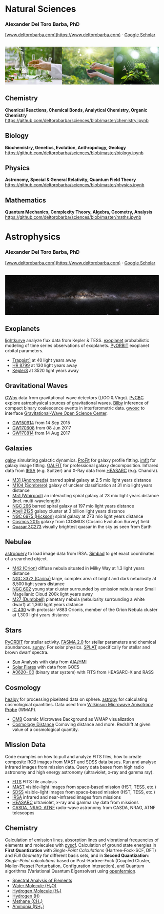 # Natural Sciences

### Alexander Del Toro Barba, PhD

[www.deltorobarba.com](https://www.deltorobarba.com) $\cdot$ [Google Scholar](https://scholar.google.com/citations?hl=en&user=fddyK-wAAAAJ)

<br>

<img src="https://raw.githubusercontent.com/deltorobarba/repo/master/sciences_0000.png" alt="sciences">

<br>

## Chemistry

<b>Chemical Reactions, Chemical Bonds, Analytical Chemistry, Organic Chemistry</b><br>
https://github.com/deltorobarba/sciences/blob/master/chemistry.ipynb

## Biology

<b>Biochemistry, Genetics, Evolution, Anthropology, Geology</b><br>
https://github.com/deltorobarba/sciences/blob/master/biology.ipynb

## Physics

<b>Astronomy, Special & General Relativity, Quantum Field Theory</b><br>
https://github.com/deltorobarba/sciences/blob/master/physics.ipynb

## Mathematics

<b>Quantum Mechanics, Complexity Theory, Algebra, Geometry, Analysis</b><br>
https://github.com/deltorobarba/sciences/blob/master/maths.ipynb

# Astrophysics

### Alexander Del Toro Barba, PhD

[www.deltorobarba.com](https://www.deltorobarba.com) $\cdot$ [Google Scholar](https://scholar.google.com/citations?hl=en&user=fddyK-wAAAAJ)

<br>

<img src="https://raw.githubusercontent.com/deltorobarba/repo/master/sciences_2000.png" alt="sciences">

<br>

## Exoplanets

[lightkurve](https://github.com/lightkurve/lightkurve) analyze flux data from Kepler & TESS. [exoplanet](https://docs.exoplanet.codes/en/latest/) probabilistic modeling of time series observations of exoplanets. [PyORBIT](https://github.com/LucaMalavolta/PyORBIT) exoplanet orbital parameters.

* [Trappist1](https://github.com/deltorobarba/astrophysics/blob/main/exoplanet_trappist1.ipynb) at 40 light years away
* [HR 8799](https://github.com/deltorobarba/astrophysics/blob/main/exoplanet_HR8799.ipynb) at 130 light years away
* [Kepler8](https://github.com/deltorobarba/astrophysics/blob/main/exoplanet_kepler8.ipynb) at 3520 light years away

## Gravitational Waves

[GWpy](https://gwpy.github.io/docs/stable/) data from gravitational-wave detectors (LIGO & Virgo). [PyCBC](https://pycbc.org/) explore astrophysical sources of gravitational waves. [Bilby](https://lscsoft.docs.ligo.org/bilby/) inference of compact binary coalescence events in interferometric data. [gwosc](https://gwosc.readthedocs.io/en/stable/) to interface [Gravitational-Wave Open Science Center](https://gwosc.org).

* [GW150914](https://github.com/deltorobarba/astrophysics/blob/main/graviationalwave_GW150914.ipynb) from 14 Sep 2015
* [GW170608](https://github.com/deltorobarba/astrophysics/blob/main/graviationalwave_GW170608.ipynb) from 08 Jun 2017
* [GW170814](https://github.com/deltorobarba/astrophysics/blob/main/graviationalwave_GW170814.ipynb) from 14 Aug 2017

## Galaxies

[galpy](https://docs.galpy.org/en/v1.10.0/) simulating galactic dynamics. [ProFit](https://pypi.org/project/profit/) for galaxy profile fitting. [imfit](https://pyimfit.readthedocs.io/en/latest/overview.html) for galaxy image fitting. [GALFIT](https://users.obs.carnegiescience.edu/peng/work/galfit/galfit.html) for professional galaxy decomposition. Infrared data from [IRSA](https://irsa.ipac.caltech.edu/frontpage/) (e.g. Spitzer) and X-Ray data from [HEASARC](https://heasarc.gsfc.nasa.gov/docs/heasarc/xrayback.html) (e.g. Chandra).

* [M31 (Andromeda)](https://github.com/deltorobarba/astrophysics/blob/main/galaxy_M31.ipynb) barred spiral galaxy at 2.5 mio light years distance
* [M104 (Sombrero)](https://github.com/deltorobarba/astrophysics/blob/main/galaxy_M104.ipynb) galaxy of unclear classification at 31 mio light years distance
* [M51 (Whirpool)](https://github.com/deltorobarba/astrophysics/blob/main/galaxy_M51.ipynb) an interacting spiral galaxy at 23 mio light years distance (incl. multi-wavelength)
* [NGC 266](https://github.com/deltorobarba/astrophysics/blob/main/galaxy_NGC_266.ipynb) barred spiral galaxy at 197 mio light years distance
* [Abell 2125](https://github.com/deltorobarba/astrophysics/blob/main/galaxy_Abell_2125.ipynb) galaxy cluster at 3 billion light years distance
* [NGC 6975 (Hickson)](https://github.com/deltorobarba/astrophysics/blob/main/galaxy_NGC_6975.ipynb) spiral galaxy at 273 mio light years distance
* [Cosmos 2015](https://github.com/deltorobarba/astrophysics/blob/main/galaxy_COSMOS2015_591406.ipynb) galaxy from COSMOS (Cosmic Evolution Survey) field
* [Quasar 3C273](https://github.com/deltorobarba/astrophysics/blob/main/quasar_3C273.ipynb) visually brightest quasar in the sky as seen from Earth

## Nebulae

[astroquery](https://astroquery.readthedocs.io/en/latest/) to load image data from IRSA. [Simbad](https://simbad.cds.unistra.fr/simbad/) to get exact coordinates of a searched object. 

* [M42 (Orion)](https://github.com/deltorobarba/astrophysics/blob/main/nebula_M42.ipynb) diffuse nebula situated in Milky Way at 1.3 light years distance
* [NGC 3372 (Carina)](https://github.com/deltorobarba/astrophysics/blob/main/nebula_NGC_3372.ipynb) large, complex area of bright and dark nebulosity at 8,500 light years distance
* [NGC 602](https://github.com/deltorobarba/astrophysics/blob/main/nebula_NGC_602.ipynb) young star cluster surrounded by emission nebula near Small Magellanic Cloud 200k light years away
* [M27 (Dumbbell)](https://github.com/deltorobarba/astrophysics/blob/main/nebula_M27.ipynb)  planetary nebula (nebulosity surrounding a white dwarf) at 1,360 light years distance
* [IC 430](https://github.com/deltorobarba/astrophysics/blob/main/nebula_IC_430.ipynb) with protostar V883 Orionis, member of the Orion Nebula cluster at 1,300 light years distance

## Stars

[PyORBIT](https://github.com/LucaMalavolta/PyORBIT) for stellar activity. [FASMA 2.0](https://github.com/MariaTsantaki/FASMA-synthesis) for stellar parameters and chemical abundances. [sunpy](https://sunpy.org): For solar physics. [SPLAT](https://pypi.org/project/splat/) specifically for stellar and brown dwarf spectra.

* [Sun](https://github.com/deltorobarba/astrophysics/blob/main/star_sun.ipynb) Analysis with data from [AIA/HMI](https://sdo.gsfc.nasa.gov/data/aiahmi/)
* [Solar Flares](https://github.com/deltorobarba/astrophysics/blob/main/star_solarflare.ipynb) with data from GOES
* [A0620−00](https://github.com/deltorobarba/astrophysics/blob/main/star_A0620_00.ipynb) (binary star system) with FITS from HEASARC-X and RASS

## Cosmology

[healpy](https://healpy.readthedocs.io/en/latest/) for processing pixelated data on sphere. [astropy](https://docs.astropy.org/en/stable/cosmology/index.html) for calculating cosmological quantities. Data used from [Wilkinson Microwave Anisotropy Probe](https://map.gsfc.nasa.gov) (WMAP).

* [CMB](https://github.com/deltorobarba/astrophysics/blob/main/cosmology_cmb.ipynb) Cosmic Microwave Background as WMAP visualization
* [Cosmology Distance](https://github.com/deltorobarba/astrophysics/blob/main/cosmology_distance.ipynb) Comoving distance and more. Redshift at given value of a cosmological quantity.

## Mission Data
Code examples on how to pull and analyze FITS files, how to create composite RGB images from MAST and SDSS data bases. Run and analyse infrared images from mission data. Query data bases from high radio astronomy and high energy astronomy (ultraviolet, x-ray and gamma ray).
* [FITS](https://github.com/deltorobarba/astrophysics/blob/main/missions_fits.ipynb) FITS file analysis
* [MAST](https://github.com/deltorobarba/astrophysics/blob/main/missions_mast.ipynb) visible-light images from space-based mission (HST, TESS, etc.)
* [SDSS](https://github.com/deltorobarba/astrophysics/blob/main/missions_sdss.ipynb) visible-light images from space-based mission (HST, TESS, etc.)
* [IRSA](https://github.com/deltorobarba/astrophysics/blob/main/missions_irsa.ipynb) infrared and near-infrared images from missions
* [HEASARC](https://github.com/deltorobarba/astrophysics/blob/main/missions_heasarc.ipynb) ultraviolet, x-ray and gamma ray data from missions
* [CASDA, NRAO, ATNF](https://github.com/deltorobarba/astrophysics/blob/main/missions_radio.ipynb) radio-wave astronomy from CASDA, NRAO, ATNF telescopes


## Chemistry
Calculation of emission lines, absorption lines and vibrational frequencies of elements and molecules with [pyscf](https://pyscf.org). Calculation of ground state energies in **First Quantization** with *Single-Point Calculations* (Hartree-Fock-SCF, DFT) and *Full Geometry* for different basis sets, and in **Second Quantization**: *Single-Point calculations* based on Post-Hartree-Fock (Coupled Cluster, Møller-Plesset Perturbation, Configuration Interaction), and Quantum algorithms (Variational Quantum Eigensolver) using [openfermion](https://quantumai.google/openfermion/tutorials/intro_to_openfermion).

* [Spectral Analysis of Elements](https://github.com/deltorobarba/astrophysics/blob/main/chemistry_spectral_analysis.ipynb)
* [Water Molecule (H₂O)](https://github.com/deltorobarba/astrophysics/blob/main/chemistry_water_H2O.ipynb)
* [Hydrogen Molecule (H₂)](https://github.com/deltorobarba/astrophysics/blob/main/chemistry_hydrogen_H2.ipynb)
* [Hydrogen (H)](https://github.com/deltorobarba/astrophysics/blob/main/chemistry_hydrogen_H.ipynb)
* [Methane (CH₄)](https://github.com/deltorobarba/astrophysics/blob/main/chemistry_methane_CH4.ipynb)
* [Ammonia (NH₃)](https://github.com/deltorobarba/astrophysics/blob/main/chemistry_ammonia_NH3.ipynb)

<br>
